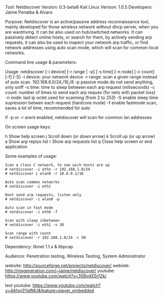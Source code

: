 Tool: Netdiscover
Version: 0.3-beta6
Kali Linux Verison: 1.0.5
Developers: Jaime Penalba & Alvaro

Purpose: Netdiscover is an active/passive address reconnaissance tool, mainly developed for those wireless network without dhcp server, when you are wardriving. It can be also used on hub/switched networks.  It can passively detect online hosts, or search for them, by actively sending arp requests, it can also be used to inspect your network arp traffic, or find network addresses using auto scan mode, which will scan for common local networks. 

Command line usage & parameters:

Usage: netdiscover [-i device] [-r range | -p] [-s time] [-n node] [-c count] [-f] [-S]
  -i device: your network device
  -r range: scan a given range instead of auto scan. 192.168.6.0/24,/16,/8
  -p passive mode do not send anything, only sniff
  -s time: time to sleep between each arp request (miliseconds)
  -c count: number of times to send each arp reques (for nets with packet loss)
  -n node: last ip octet used for scanning (from 2 to 253)
  -S enable sleep time supression betwen each request (hardcore mode)
  -f enable fastmode scan, saves a lot of time, recommended for auto

If -p or -r arent enabled, netdiscover will scan for common lan addresses

On screen usage keys:

  h      Show help screen
  j      Scroll down (or down arrow)
  k      Scroll up (or up arrow)
  a      Show arp replys list
  r      Show arp requests list
  q      Close help screen or end application

Some examples of usage:

    Scan a class C network, to see wich hosts are up
    # netdiscover -i etho -r 192.168.1.0/24
    # netdiscover i wlan0 -r 10.0.0.1/16

    Auto scan common networks
    # netdiscover -i eth1

    Dont send arp requests, listen only
    # netdiscover -i wlan0 -p

    Auto scan in fast mode
    # netdiscover -i eth0 -f

    Scan with sleep inbetween
    # netdiscover -i eth1 -s 30

    Scan range with count 
    # netdiscover -r 192.168.1.0/24 -c 50



Dependency: libnet 1.1.x & libpcap

Audience: Penetration testing, Wireless Testing, System Administrator

website: http://sourceforge.net/projects/netdiscover/
webiste: http://nixgeneration.com/~jaime/netdiscover/
youtube: https://www.youtube.com/watch?v=35BvdXSrfZk/

test
youtube: https://www.youtube.com/watch?v=4Ahoj3YafMU&feature=player_embedded
